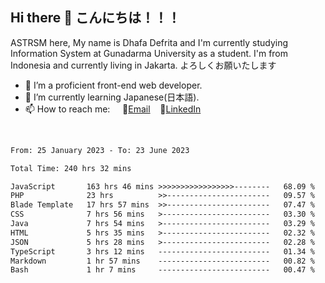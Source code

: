 ## Hi there 👋 こんにちは！！！
ASTRSM here, My name is Dhafa Defrita and I'm currently studying Information System at Gunadarma University as a student. I'm from Indonesia and currently living in Jakarta. よろしくお願いたします

- 🔭 I’m a proficient front-end web developer.
- 🌱 I’m currently learning Japanese(日本語).
- 📫 How to reach me: &nbsp;&nbsp;&nbsp;&nbsp;📧[Email](dhafadefrita@gmail.com)&nbsp;&nbsp;&nbsp;&nbsp;💼[LinkedIn](https://www.linkedin.com/in/dhafa-defrita-rama-yudistira-9357a9229/)
<br>
<!-- <p align="left">
<a href="https://github.com/ASTRSM">
  <img height="180em" src="https://github-readme-stats-eight-theta.vercel.app/api?username=ASTRSM&show_icons=true&theme=dracula&include_all_commits=true&count_private=true"/>
  <img height="180em" src="https://github-readme-stats-eight-theta.vercel.app/api/top-langs/?username=ASTRSM&layout=compact&langs_count=8&theme=dracula"/>
</a>
</p> -->

<!--START_SECTION:waka-->

```txt
From: 25 January 2023 - To: 23 June 2023

Total Time: 240 hrs 32 mins

JavaScript       163 hrs 46 mins >>>>>>>>>>>>>>>>>--------   68.09 %
PHP              23 hrs          >>-----------------------   09.57 %
Blade Template   17 hrs 57 mins  >>-----------------------   07.47 %
CSS              7 hrs 56 mins   >------------------------   03.30 %
Java             7 hrs 54 mins   >------------------------   03.29 %
HTML             5 hrs 35 mins   >------------------------   02.32 %
JSON             5 hrs 28 mins   >------------------------   02.28 %
TypeScript       3 hrs 12 mins   -------------------------   01.34 %
Markdown         1 hr 57 mins    -------------------------   00.82 %
Bash             1 hr 7 mins     -------------------------   00.47 %
```

<!--END_SECTION:waka-->
